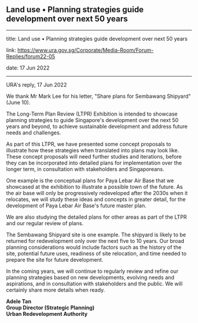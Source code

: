## Land use • Planning strategies guide development over next 50 years
---
title: Land use • Planning strategies guide development over next 50 years

link: https://www.ura.gov.sg/Corporate/Media-Room/Forum-Replies/forum22-05

date: 17 Jun 2022

---

URA's reply, 17 Jun 2022  
  
We thank Mr Mark Lee for his letter, "Share plans for Sembawang Shipyard" (June 10).  
  
The Long-Term Plan Review (LTPR) Exhibition is intended to showcase planning strategies to guide Singapore's development over the next 50 years and beyond, to achieve sustainable development and address future needs and challenges.  
  
As part of this LTPR, we have presented some concept proposals to illustrate how these strategies when translated into plans may look like. These concept proposals will need further studies and iterations, before they can be incorporated into detailed plans for implementation over the longer term, in consultation with stakeholders and Singaporeans.  
  
One example is the conceptual plans for Paya Lebar Air Base that we showcased at the exhibition to illustrate a possible town of the future. As the air base will only be progressively redeveloped after the 2030s when it relocates, we will study these ideas and concepts in greater detail, for the development of Paya Lebar Air Base's future master plan.  
  
We are also studying the detailed plans for other areas as part of the LTPR and our regular review of plans.  
  
The Sembawang Shipyard site is one example. The shipyard is likely to be returned for redevelopment only over the next five to 10 years. Our broad planning considerations would include factors such as the history of the site, potential future uses, readiness of site relocation, and time needed to prepare the site for future development.  
  
In the coming years, we will continue to regularly review and refine our planning strategies based on new developments, evolving needs and aspirations, and in consultation with stakeholders and the public. We will certainly share more details when ready.  
  
  
**Adele Tan  
Group Director (Strategic Planning)  
Urban Redevelopment Authority**
